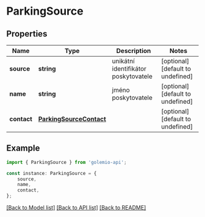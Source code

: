 # ParkingSource


## Properties

Name | Type | Description | Notes
------------ | ------------- | ------------- | -------------
**source** | **string** | unikátní identifikátor poskytovatele | [optional] [default to undefined]
**name** | **string** | jméno poskytovatele | [optional] [default to undefined]
**contact** | [**ParkingSourceContact**](ParkingSourceContact.md) |  | [optional] [default to undefined]

## Example

```typescript
import { ParkingSource } from 'golemio-api';

const instance: ParkingSource = {
    source,
    name,
    contact,
};
```

[[Back to Model list]](../README.md#documentation-for-models) [[Back to API list]](../README.md#documentation-for-api-endpoints) [[Back to README]](../README.md)
